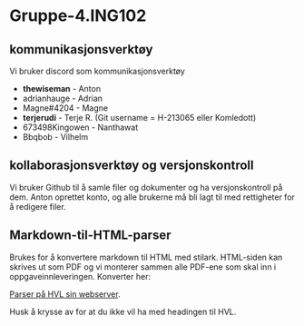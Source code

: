 # Gruppe-4.ING102


## kommunikasjonsverktøy

Vi bruker discord som kommunikasjonsverktøy
- __thewiseman__ - Anton
- adrianhauge - Adrian
- Magne#4204 - Magne
- **terjerudi** - Terje R. (Git username = H-213065 eller Komledott)
- 673498Kingowen - Nanthawat
- Bbqbob - Vilhelm

## kollaborasjonsverktøy og versjonskontroll

Vi bruker Github til å samle filer og dokumenter og ha versjonskontroll på dem. 
Anton oprettet konto, og alle brukerne må bli lagt til med rettigheter for å redigere filer.

## Markdown-til-HTML-parser

Brukes for å konvertere markdown til HTML med stilark. HTML-siden kan skrives ut som PDF
og vi monterer sammen alle PDF-ene som skal inn i oppgaveinnleveringen. Konverter her:

[Parser på HVL sin webserver](https://v.hvl.no/verktyg/parsedown/index.php).

Husk å krysse av for at du ikke vil ha med headingen til HVL.
